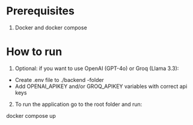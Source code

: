 # Prerequisites

1. Docker and docker compose

# How to run

1. Optional: if you want to use OpenAI (GPT-4o) or Groq (Llama 3.3):
* Create .env file to ./backend -folder
* Add OPENAI_APIKEY and/or GROQ_APIKEY variables with correct api keys

2. To run the application go to the root folder and run:

docker compose up
